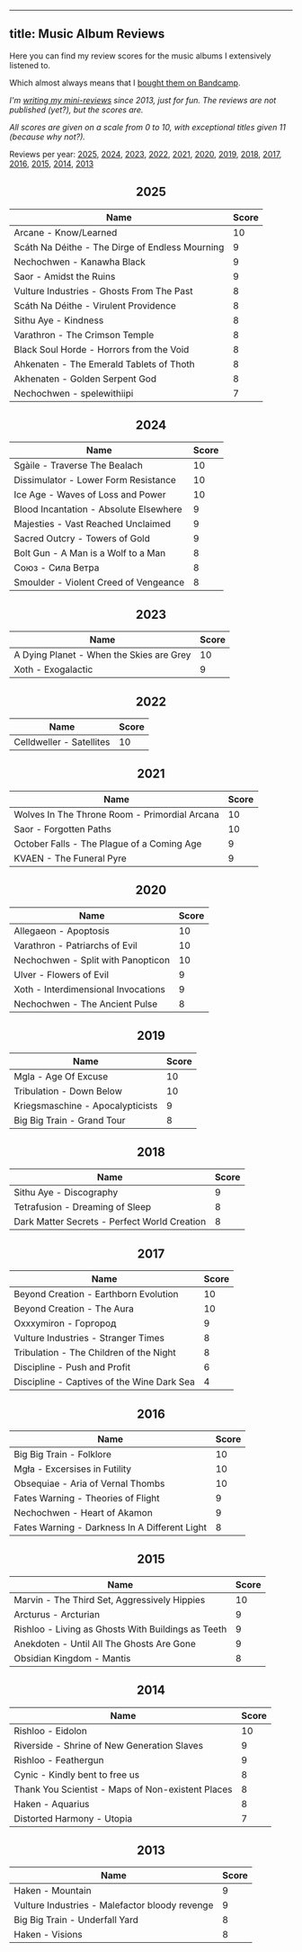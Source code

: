
---
title: Music Album Reviews
---

Here you can find my review scores for the music albums I extensively listened to.

Which almost always means that I [bought them on Bandcamp](https://bandcamp.com/lazywolf0).


*I'm [writing my mini-reviews](/post/2021/05/23/taking-notes/) since 2013, just for fun.*
*The reviews are not published (yet?), but the scores are.*

*All scores are given on a scale from 0 to 10, with exceptional titles given 11 (because why not?).*



Reviews per year: [2025](#2025), [2024](#2024), [2023](#2023), [2022](#2022), [2021](#2021), [2020](#2020), [2019](#2019), [2018](#2018), [2017](#2017), [2016](#2016), [2015](#2015), [2014](#2014), [2013](#2013)<h2 id="2025" style="text-align: center;">2025</h2>

| Name | Score |
|------|-------|
| Arcane - Know/Learned | 10 |
| Scáth Na Déithe - The Dirge of Endless Mourning | 9 |
| Nechochwen - Kanawha Black | 9 |
| Saor - Amidst the Ruins | 9 |
| Vulture Industries - Ghosts From The Past | 8 |
| Scáth Na Déithe - Virulent Providence | 8 |
| Sithu Aye - Kindness | 8 |
| Varathron - The Crimson Temple | 8 |
| Black Soul Horde - Horrors from the Void | 8 |
| Ahkenaten - The Emerald Tablets of Thoth | 8 |
| Akhenaten - Golden Serpent God | 8 |
| Nechochwen - spelewithiipi | 7 |

<h2 id="2024" style="text-align: center;">2024</h2>

| Name | Score |
|------|-------|
| Sgàile - Traverse The Bealach | 10 |
| Dissimulator - Lower Form Resistance | 10 |
| Ice Age - Waves of Loss and Power | 10 |
| Blood Incantation - Absolute Elsewhere | 9 |
| Majesties - Vast Reached Unclaimed | 9 |
| Sacred Outcry - Towers of Gold | 9 |
| Bolt Gun - A Man is a Wolf to a Man | 8 |
| Союз - Сила Ветра | 8 |
| Smoulder - Violent Creed of Vengeance | 8 |

<h2 id="2023" style="text-align: center;">2023</h2>

| Name | Score |
|------|-------|
| A Dying Planet - When the Skies are Grey | 10 |
| Xoth - Exogalactic | 9 |

<h2 id="2022" style="text-align: center;">2022</h2>

| Name | Score |
|------|-------|
| Celldweller - Satellites | 10 |

<h2 id="2021" style="text-align: center;">2021</h2>

| Name | Score |
|------|-------|
| Wolves In The Throne Room - Primordial Arcana | 10 |
| Saor - Forgotten Paths | 10 |
| October Falls - The Plague of a Coming Age | 9 |
| KVAEN - The Funeral Pyre | 9 |

<h2 id="2020" style="text-align: center;">2020</h2>

| Name | Score |
|------|-------|
| Allegaeon - Apoptosis | 10 |
| Varathron - Patriarchs of Evil | 10 |
| Nechochwen - Split with Panopticon | 10 |
| Ulver - Flowers of Evil | 9 |
| Xoth - Interdimensional Invocations | 9 |
| Nechochwen - The Ancient Pulse | 8 |

<h2 id="2019" style="text-align: center;">2019</h2>

| Name | Score |
|------|-------|
| Mgla - Age Of Excuse | 10 |
| Tribulation - Down Below | 10 |
| Kriegsmaschine - Apocalypticists | 9 |
| Big Big Train - Grand Tour | 8 |

<h2 id="2018" style="text-align: center;">2018</h2>

| Name | Score |
|------|-------|
| Sithu Aye - Discography | 9 |
| Tetrafusion - Dreaming of Sleep | 8 |
| Dark Matter Secrets - Perfect World Creation | 8 |

<h2 id="2017" style="text-align: center;">2017</h2>

| Name | Score |
|------|-------|
| Beyond Creation - Earthborn Evolution | 10 |
| Beyond Creation - The Aura | 10 |
| Oxxxymiron - Горгород | 9 |
| Vulture Industries - Stranger Times | 8 |
| Tribulation - The Children of the Night | 8 |
| Discipline - Push and Profit | 6 |
| Discipline - Captives of the Wine Dark Sea | 4 |

<h2 id="2016" style="text-align: center;">2016</h2>

| Name | Score |
|------|-------|
| Big Big Train - Folklore | 10 |
| Mgła - Excersises in Futility | 10 |
| Obsequiae - Aria of Vernal Thombs | 10 |
| Fates Warning - Theories of Flight | 9 |
| Nechochwen - Heart of Akamon | 9 |
| Fates Warning - Darkness In A Different Light | 8 |

<h2 id="2015" style="text-align: center;">2015</h2>

| Name | Score |
|------|-------|
| Marvin - The Third Set, Aggressively Hippies | 10 |
| Arcturus - Arcturian | 9 |
| Rishloo - Living as Ghosts With Buildings as Teeth | 9 |
| Anekdoten - Until All The Ghosts Are Gone | 9 |
| Obsidian Kingdom - Mantis | 8 |

<h2 id="2014" style="text-align: center;">2014</h2>

| Name | Score |
|------|-------|
| Rishloo - Eidolon | 10 |
| Riverside - Shrine of New Generation Slaves | 9 |
| Rishloo - Feathergun | 9 |
| Cynic - Kindly bent to free us | 8 |
| Thank You Scientist - Maps of Non-existent Places | 8 |
| Haken - Aquarius | 8 |
| Distorted Harmony - Utopia | 7 |

<h2 id="2013" style="text-align: center;">2013</h2>

| Name | Score |
|------|-------|
| Haken - Mountain | 9 |
| Vulture Industries - Malefactor bloody revenge | 9 |
| Big Big Train - Underfall Yard | 8 |
| Haken - Visions | 8 |

